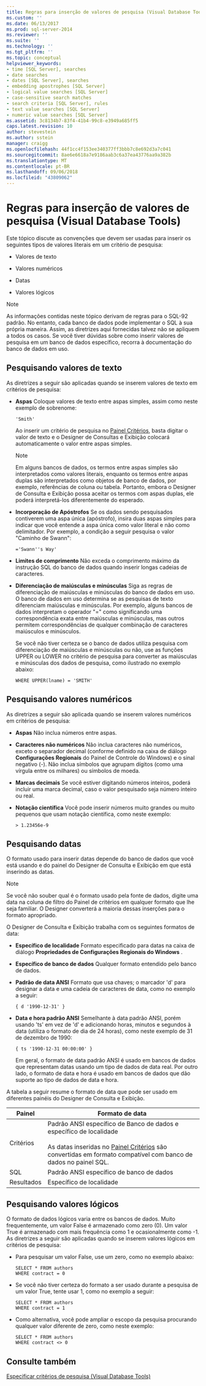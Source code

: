 ```yaml
---
title: Regras para inserção de valores de pesquisa (Visual Database Tools) | Microsoft Docs
ms.custom: ''
ms.date: 06/13/2017
ms.prod: sql-server-2014
ms.reviewer: ''
ms.suite: ''
ms.technology: ''
ms.tgt_pltfrm: ''
ms.topic: conceptual
helpviewer_keywords:
- time [SQL Server], searches
- date searches
- dates [SQL Server], searches
- embedding apostrophes [SQL Server]
- logical value searches [SQL Server]
- case-sensitive search matches
- search criteria [SQL Server], rules
- text value searches [SQL Server]
- numeric value searches [SQL Server]
ms.assetid: 3c8134b7-83f4-41b4-99c8-e3949a685ff5
caps.latest.revision: 10
author: stevestein
ms.author: sstein
manager: craigg
ms.openlocfilehash: 44f1cc4f153ee340377ff3bbb7c8e692d3a7c041
ms.sourcegitcommit: 8ae6e6618a7e9186aab3c6a37ea43776aa9a382b
ms.translationtype: MT
ms.contentlocale: pt-BR
ms.lasthandoff: 09/06/2018
ms.locfileid: "43809062"
---
```

# <a name="rules-for-entering-search-values-visual-database-tools"></a>Regras para inserção de valores de pesquisa (Visual Database Tools)
  Este tópico discute as convenções que devem ser usadas para inserir os seguintes tipos de valores literais em um critério de pesquisa:  
  
-   Valores de texto  
  
-   Valores numéricos  
  
-   Datas  
  
-   Valores lógicos  
  
> [!NOTE]  
>  As informações contidas neste tópico derivam de regras para o SQL-92 padrão. No entanto, cada banco de dados pode implementar o SQL à sua própria maneira. Assim, as diretrizes aqui fornecidas talvez não se apliquem a todos os casos. Se você tiver dúvidas sobre como inserir valores de pesquisa em um banco de dados específico, recorra à documentação do banco de dados em uso.  
  
## <a name="searching-on-text-values"></a>Pesquisando valores de texto  
 As diretrizes a seguir são aplicadas quando se inserem valores de texto em critérios de pesquisa:  
  
-   **Aspas** Coloque valores de texto entre aspas simples, assim como neste exemplo de sobrenome:  
  
    ```  
    'Smith'  
    ```  
  
     Ao inserir um critério de pesquisa no [Painel Critérios](visual-database-tools.md), basta digitar o valor de texto e o Designer de Consultas e Exibição colocará automaticamente o valor entre aspas simples.  
  
    > [!NOTE]  
    >  Em alguns bancos de dados, os termos entre aspas simples são interpretados como valores literais, enquanto os termos entre aspas duplas são interpretados como objetos de banco de dados, por exemplo, referências de coluna ou tabela. Portanto, embora o Designer de Consulta e Exibição possa aceitar os termos com aspas duplas, ele poderá interpretá-los diferentemente do esperado.  
  
-   **Incorporação de Apóstrofos** Se os dados sendo pesquisados contiverem uma aspa única (apóstrofo), insira duas aspas simples para indicar que você entende a aspa única como valor literal e não como delimitador. Por exemplo, a condição a seguir pesquisa o valor "Caminho de Swann":  
  
    ```  
    ='Swann''s Way'  
    ```  
  
-   **Limites de comprimento** Não exceda o comprimento máximo da instrução SQL do banco de dados quando inserir longas cadeias de caracteres.  
  
-   **Diferenciação de maiúsculas e minúsculas** Siga as regras de diferenciação de maiúsculas e minúsculas do banco de dados em uso. O banco de dados em uso determina se as pesquisas de texto diferenciam maiúsculas e minúsculas. Por exemplo, alguns bancos de dados interpretam o operador "=" como significando uma correspondência exata entre maiúsculas e minúsculas, mas outros permitem correspondências de qualquer combinação de caracteres maiúsculos e minúsculos.  
  
     Se você não tiver certeza se o banco de dados utiliza pesquisa com diferenciação de maiúsculas e minúsculas ou não, use as funções UPPER ou LOWER no critério de pesquisa para converter as maiúsculas e minúsculas dos dados de pesquisa, como ilustrado no exemplo abaixo:  
  
    ```  
    WHERE UPPER(lname) = 'SMITH'  
    ```  
  
## <a name="searching-on-numeric-values"></a>Pesquisando valores numéricos  
 As diretrizes a seguir são aplicada quando se inserem valores numéricos em critérios de pesquisa:  
  
-   **Aspas** Não inclua números entre aspas.  
  
-   **Caracteres não numéricos** Não inclua caracteres não numéricos, exceto o separador decimal (conforme definido na caixa de diálogo **Configurações Regionais** do Painel de Controle do Windows) e o sinal negativo (-). Não inclua símbolos que agrupam dígitos (como uma vírgula entre os milhares) ou símbolos de moeda.  
  
-   **Marcas decimais** Se você estiver digitando números inteiros, poderá incluir uma marca decimal, caso o valor pesquisado seja número inteiro ou real.  
  
-   **Notação científica** Você pode inserir números muito grandes ou muito pequenos que usam notação científica, como neste exemplo:  
  
    ```  
    > 1.23456e-9  
    ```  
  
## <a name="searching-on-dates"></a>Pesquisando datas  
 O formato usado para inserir datas depende do banco de dados que você está usando e do painel do Designer de Consulta e Exibição em que está inserindo as datas.  
  
> [!NOTE]  
>  Se você não souber qual é o formato usado pela fonte de dados, digite uma data na coluna de filtro do Painel de critérios em qualquer formato que lhe seja familiar. O Designer converterá a maioria dessas inserções para o formato apropriado.  
  
 O Designer de Consulta e Exibição trabalha com os seguintes formatos de data:  
  
-   **Específico de localidade** Formato especificado para datas na caixa de diálogo **Propriedades de Configurações Regionais do Windows** .  
  
-   **Específico de banco de dados** Qualquer formato entendido pelo banco de dados.  
  
-   **Padrão de data ANSI** Formato que usa chaves; o marcador 'd' para designar a data e uma cadeia de caracteres de data, como no exemplo a seguir:  
  
    ```  
    { d '1990-12-31' }  
    ```  
  
-   **Data e hora padrão ANSI** Semelhante à data padrão ANSI, porém usando 'ts' em vez de 'd' e adicionando horas, minutos e segundos à data (utiliza o formato de dia de 24 horas), como neste exemplo de 31 de dezembro de 1990:  
  
    ```  
    { ts '1990-12-31 00:00:00' }  
    ```  
  
     Em geral, o formato de data padrão ANSI é usado em bancos de dados que representam datas usando um tipo de dados de data real. Por outro lado, o formato de data e hora é usado em bancos de dados que dão suporte ao tipo de dados de data e hora.  
  
 A tabela a seguir resume o formato de data que pode ser usado em diferentes painéis do Designer de Consulta e Exibição.  
  
|**Painel**|**Formato de data**|  
|--------------|---------------------|  
|Critérios|Padrão ANSI específico de Banco de dados e específico de localidade<br /><br /> As datas inseridas no [Painel Critérios](visual-database-tools.md) são convertidas em formato compatível com banco de dados no painel SQL.|  
|SQL|Padrão ANSI específico de banco de dados|  
|Resultados|Específico de localidade|  
  
## <a name="searching-on-logical-values"></a>Pesquisando valores lógicos  
 O formato de dados lógicos varia entre os bancos de dados. Muito frequentemente, um valor False é armazenado como zero (0). Um valor True é armazenado com mais frequência como 1 e ocasionalmente como -1. As diretrizes a seguir são aplicadas quando se inserem valores lógicos em critérios de pesquisa:  
  
-   Para pesquisar um valor False, use um zero, como no exemplo abaixo:  
  
    ```  
    SELECT * FROM authors  
    WHERE contract = 0  
    ```  
  
-   Se você não tiver certeza do formato a ser usado durante a pesquisa de um valor True, tente usar 1, como no exemplo a seguir:  
  
    ```  
    SELECT * FROM authors  
    WHERE contract = 1  
    ```  
  
-   Como alternativa, você pode ampliar o escopo da pesquisa procurando qualquer valor diferente de zero, como neste exemplo:  
  
    ```  
    SELECT * FROM authors  
    WHERE contract <> 0  
    ```  
  
## <a name="see-also"></a>Consulte também  
 [Especificar critérios de pesquisa &#40;Visual Database Tools&#41;](specify-search-criteria-visual-database-tools.md)  
  
  
